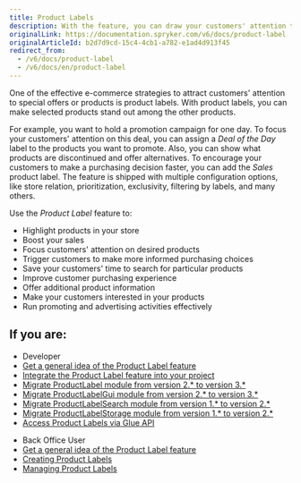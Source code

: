```yaml
---
title: Product Labels
description: With the feature, you can draw your customers' attention to specific products in your shop.
originalLink: https://documentation.spryker.com/v6/docs/product-label
originalArticleId: b2d7d9cd-15c4-4cb1-a782-e1ad4d913f45
redirect_from:
  - /v6/docs/product-label
  - /v6/docs/en/product-label
---
```


One of the effective e-commerce strategies to attract customers' attention to special offers or products is product labels. With product labels, you can make selected products stand out among the other products.

For example, you want to hold a promotion campaign for one day. To focus your customers' attention on this deal, you can assign a *Deal of the Day* label to the products you want to promote. Also, you can show what products are discontinued and offer alternatives. To encourage your customers to make a purchasing decision faster, you can add the *Sales* product label. The feature is shipped with multiple configuration options, like store relation, prioritization, exclusivity, filtering by labels, and many others.

Use the *Product Label* feature to:

* Highlight products in your store
* Boost your sales
* Focus customers' attention on desired products
* Trigger customers to make more informed purchasing choices
* Save your customers' time to search for particular products
* Improve customer purchasing experience
* Offer additional product information
* Make your customers interested in your products
* Run promoting and advertising activities effectively

## If you are:


<div class="mr-container">
    <div class="mr-list-container">
        <!-- col1 -->
        <div class="mr-col">
            <ul class="mr-list mr-list-green">
                <li class="mr-title">Developer</li>
<li><a href="docs\scos\user\features\202009.0\product-labels\product-labels-feature-overview.md" class="mr-link">Get a general idea of the Product Label feature</a></li>
          <li><a href="docs\scos\dev\migration-and-integration\202009.0\feature-integration-guides\product-labels-feature-integration.md" class="mr-link">Integrate the Product Label feature into your project</a></li>
            <li><a href="docs\scos\dev\module-migration-guides\202009.0\migration-guide-productlabel.md#upgrading-from-version-2---to-version-3--" class="mr-link">Migrate ProductLabel module from version 2.* to version 3.* </a></li>
                <li><a href="docs\scos\dev\module-migration-guides\202009.0\migration-guide-productlabelgui.md#upgrading-from-version-2---to-version-3--" class="mr-link">Migrate ProductLabelGui module from version 2.* to version 3.* </a></li>
                <li><a href="docs\scos\dev\module-migration-guides\202009.0\migration-guide-productlabelsearch.md#upgrading-from-version-1---to-version-2--" class="mr-link">Migrate ProductLabelSearch module from version 1.* to version 2.* </a></li>
                <li><a href="docs\scos\dev\module-migration-guides\202009.0\migration-guide-productlabelstorage.md#upgrading-from-version-1---to-version-2--" class="mr-link">Migrate ProductLabelStorage module from version 1.* to version 2.* </a></li>
                     <li><a href="docs\scos\dev\glue-api-guides\202009.0\managing-products\retrieving-product-labels.md" class="mr-link">Access Product Labels via Glue API</a></li>
            </ul>
        </div>
        <!-- col2 -->
        <div class="mr-col">
            <ul class="mr-list mr-list-blue">
                <li class="mr-title"> Back Office User</li>
              <li><a href="docs\scos\user\features\202009.0\product-labels\product-labels-feature-overview.md" class="mr-link">Get a general idea of the Product Label feature</a></li>
       <li><a href="docs\scos\user\user-guides\202009.0\back-office-user-guide\merchandising\product-labels\creating-product-labels.md" class="mr-link">Creating Product Labels</a></li>
              <li><a href="docs\scos\user\user-guides\202009.0\back-office-user-guide\merchandising\product-labels\managing-product-labels.md" class="mr-link">Managing Product Labels</a></li>
            </ul>
        </div>
    </div>
</div>
